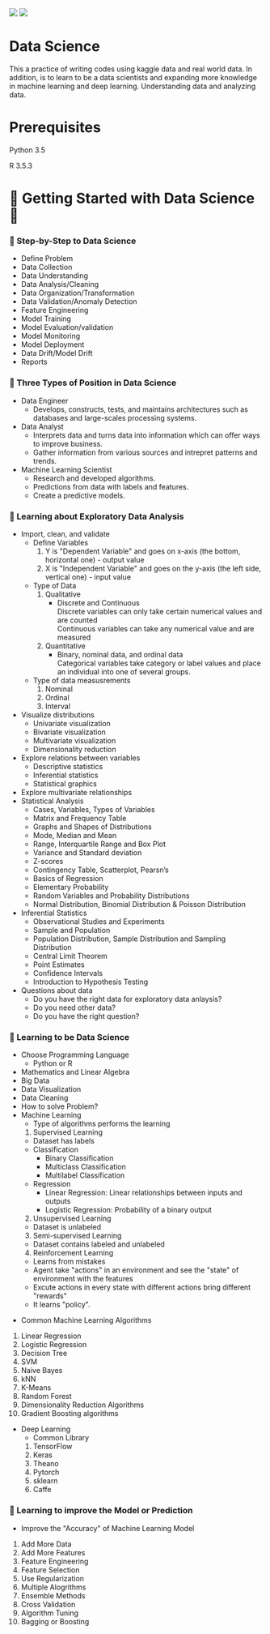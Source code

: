 <img src="Title.PNG">
<img src="TitleR.PNG">

# Data Science  
This a practice of writing codes using kaggle data and real world data. In addition, is to learn to be a data scientists and expanding more knowledge in machine learning and deep learning. Understanding data and analyzing data.

# Prerequisites
Python 3.5

R 3.5.3 

# &#x1F537; Getting Started with Data Science &#x1F537;
### &#x1F535; Step-by-Step to Data Science  
* Define Problem  
* Data Collection  
* Data Understanding    
* Data Analysis/Cleaning  
* Data Organization/Transformation  
* Data Validation/Anomaly Detection  
* Feature Engineering  
* Model Training  
* Model Evaluation/validation  
* Model Monitoring  
* Model Deployment  
* Data Drift/Model Drift  
* Reports  
### &#x1F535; Three Types of Position in Data Science  
* Data Engineer  
  - Develops, constructs, tests, and maintains architectures such as databases and large-scales processing systems.  
* Data Analyst  
  - Interprets data and turns data into information which can offer ways to improve business.  
  - Gather information from various sources and intrepret patterns and trends.  
* Machine Learning Scientist  
  - Research and developed algorithms.  
  - Predictions from data with labels and features.  
  - Create a predictive models.  
### &#x1F535; Learning about Exploratory Data Analysis 
* Import, clean, and validate  
  - Define Variables
    1. Y is "Dependent Variable" and goes on x-axis (the bottom, horizontal one) - output value
    2. X is "Independent Variable" and goes on the y-axis (the left side, vertical one) - input value
  - Type of Data  
    1. Qualitative  
        - Discrete and Continuous  
        Discrete variables can only take certain numerical values and are counted  
        Continuous variables can take any numerical value and are measured
    2. Quantitative   
        - Binary, nominal data, and ordinal data  
        Categorical variables take category or label values and place an individual into one of several groups.
  - Type of data measusrements  
    1. Nominal  
    2. Ordinal  
    3. Interval  
* Visualize distributions  
  - Univariate visualization  
  - Bivariate visualization  
  - Multivariate visualization  
  - Dimensionality reduction  
* Explore relations between variables
  - Descriptive statistics  
  - Inferential statistics  
  - Statistical graphics  
* Explore multivariate relationships  
* Statistical Analysis
  - Cases, Variables, Types of Variables  
  - Matrix and Frequency Table  
  - Graphs and Shapes of Distributions  
  - Mode, Median and Mean  
  - Range, Interquartile Range and Box Plot  
  - Variance and Standard deviation  
  - Z-scores  
  - Contingency Table, Scatterplot, Pearsn’s   
  - Basics of Regression  
  - Elementary Probability  
  - Random Variables and Probability Distributions  
  - Normal Distribution, Binomial Distribution & Poisson Distribution  
* Inferential Statistics  
  - Observational Studies and Experiments  
  - Sample and Population  
  - Population Distribution, Sample Distribution and Sampling Distribution  
  - Central Limit Theorem  
  - Point Estimates  
  - Confidence Intervals  
  - Introduction to Hypothesis Testing  
* Questions about data  
  - Do you have the right data for exploratory data anlaysis?  
  - Do you need other data?  
  - Do you have the right question?  
### &#x1F535; Learning to be Data Science  
* Choose Programming Language  
  - Python or R  
* Mathematics and Linear Algebra  
* Big Data  
* Data Visualization  
* Data Cleaning
* How to solve Problem?
* Machine Learning
  - Type of algorithms performs the learning  
  1. Supervised Learning
    - Dataset has labels
    * Classification    
      - Binary Classification  
      - Multiclass Classification  
      - Multilabel Classification  
    * Regression  
      - Linear Regression: Linear relationships between inputs and outputs  
      - Logistic Regression: Probability of a binary output  
  2. Unsupervised Learning    
    - Dataset is unlabeled
  3. Semi-supervised Learning 
    - Dataset contains labeled and unlabeled
  4. Reinforcement Learning  
    - Learns from mistakes
    - Agent take "actions" in an environment and see the "state" of environment with the features
    - Excute actions in every state with different actions bring different "rewards"
    - It learns "policy".
 - Common Machine Learning Algorithms
  1. Linear Regression  
  2. Logistic Regression  
  3. Decision Tree  
  4. SVM  
  5. Naive Bayes  
  6. kNN  
  7. K-Means  
  8. Random Forest  
  9. Dimensionality Reduction Algorithms  
  10. Gradient Boosting algorithms  
* Deep Learning
  - Common Library
  1. TensorFlow  
  2. Keras  
  3. Theano  
  4. Pytorch  
  5. sklearn  
  6. Caffe  
### &#x1F535; Learning to improve the Model or Prediction
  - Improve the "Accuracy" of Machine Learning Model  
  1. Add More Data
  2. Add More Features
  3. Feature Engineering  
  4. Feature Selection  
  5. Use Regularization  
  6. Multiple Alogrithms  
  7. Ensemble Methods  
  8. Cross Validation  
  9. Algorithm Tuning
  10. Bagging or Boosting  
